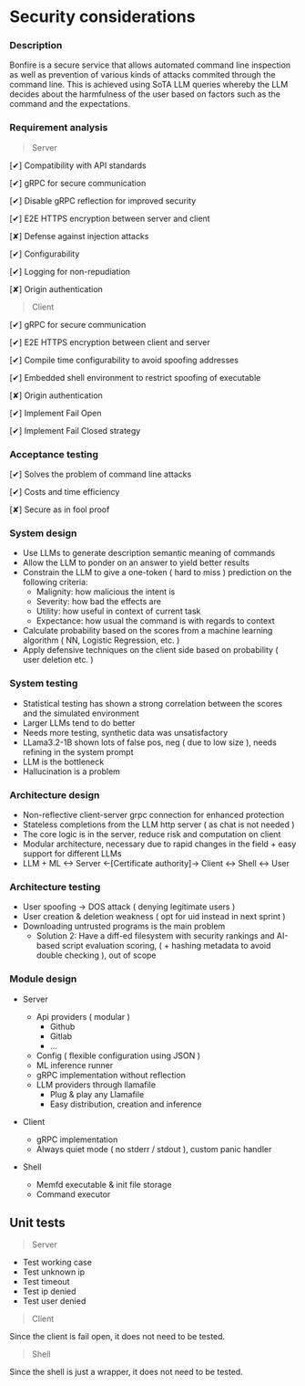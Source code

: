 # Security considerations

### Description

Bonfire is a secure service that allows automated command line inspection
as well as prevention of various kinds of attacks commited through the
command line. This is achieved using SoTA LLM queries whereby the LLM decides
about the harmfulness of the user based on factors such as the command and the
expectations.

### Requirement analysis

> Server

[✔] Compatibility with API standards

[✔] gRPC for secure communication

[✔] Disable gRPC reflection for improved security

[✔] E2E HTTPS encryption between server and client

[✘] Defense against injection attacks

[✔] Configurability

[✔] Logging for non-repudiation

[✘] Origin authentication

> Client

[✔] gRPC for secure communication

[✔] E2E HTTPS encryption between client and server

[✔] Compile time configurability to avoid spoofing addresses

[✔] Embedded shell environment to restrict spoofing of executable

[✘] Origin authentication

[✔] Implement Fail Open

[✔] Implement Fail Closed strategy

### Acceptance testing

[✔] Solves the problem of command line attacks

[✔] Costs and time efficiency

[✘] Secure as in fool proof

### System design

* Use LLMs to generate description semantic meaning of commands
* Allow the LLM to ponder on an answer to yield better results
* Constrain the LLM to give a one-token ( hard to miss ) prediction on the following criteria:
    * Malignity: how malicious the intent is
    * Severity: how bad the effects are
    * Utility: how useful in context of current task
    * Expectance: how usual the command is with regards to context
* Calculate probability based on the scores from a machine learning algorithm ( NN, Logistic Regression, etc. )
* Apply defensive techniques on the client side based on probability ( user deletion etc. )

### System testing

* Statistical testing has shown a strong correlation between the scores and the simulated environment
* Larger LLMs tend to do better
* Needs more testing, synthetic data was unsatisfactory
* LLama3.2-1B shown lots of false pos, neg ( due to low size ), needs refining in the system prompt
* LLM is the bottleneck
* Hallucination is a problem

### Architecture design

* Non-reflective client-server grpc connection for enhanced protection
* Stateless completions from the LLM http server ( as chat is not needed )
* The core logic is in the server, reduce risk and computation on client
* Modular architecture, necessary due to rapid changes in the field + easy support for different LLMs
* LLM + ML <-> Server <-[Certificate authority]-> Client <-> Shell <-> User 

### Architecture testing

* User spoofing -> DOS attack ( denying legitimate users )
* User creation & deletion weakness ( opt for uid instead in next sprint )
* Downloading untrusted programs is the main problem
    * Solution 2: Have a diff-ed filesystem with security rankings and AI-based script evaluation scoring, ( + hashing metadata to avoid double checking ), out of scope

### Module design

* Server
    * Api providers ( modular )
        * Github
        * Gitlab
        * ...
    * Config ( flexible configuration using JSON )
    * ML inference runner
    * gRPC implementation without reflection
    * LLM providers through llamafile
        * Plug & play any Llamafile
        * Easy distribution, creation and inference

* Client
    * gRPC implementation
    * Always quiet mode ( no stderr / stdout ), custom panic handler

* Shell
  * Memfd executable & init file storage
  * Command executor

## Unit tests

> Server

* Test working case
* Test unknown ip
* Test timeout
* Test ip denied
* Test user denied

> Client

Since the client is fail open, it does not need to be tested.

> Shell

Since the shell is just a wrapper, it does not need to be tested.
